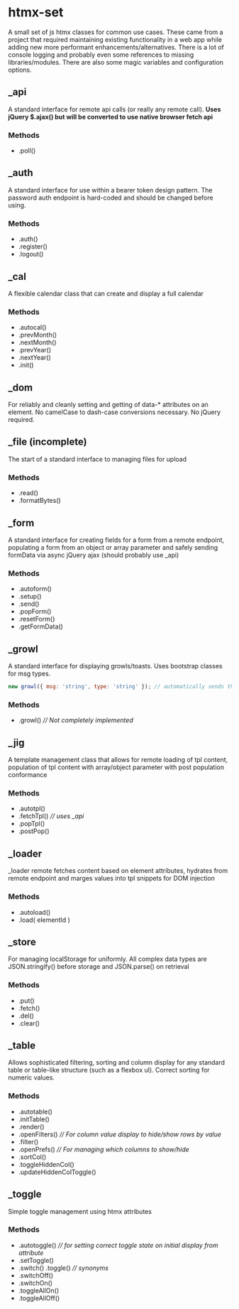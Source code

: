 # htmx-set
A small set of js htmx classes for common use cases. These came from a project that required maintaining existing functionality in a web app while adding new more performant enhancements/alternatives. There is a lot of console logging and probably even some references to missing libraries/modules. There are also some magic variables and configuration options.

## _api
A standard interface for remote api calls (or really any remote call). **Uses jQuery $.ajax() but will be converted to use native browser fetch api**

### Methods
* .poll()

## _auth
A standard interface for use within a bearer token design pattern. The password auth endpoint is hard-coded and should be changed before using.

### Methods
* .auth()
* .register()
* .logout()

## _cal
A flexible calendar class that can create and display a full calendar

### Methods
* .autocal()
* .prevMonth()
* .nextMonth()
* .prevYear()
* .nextYear()
* .init()

## _dom
For reliably and cleanly setting and getting of data-* attributes on an element. No camelCase to dash-case conversions necessary. No jQuery required.

## _file (incomplete)
The start of a standard interface to managing files for upload

### Methods
* .read()
* .formatBytes()

## _form
A standard interface for creating fields for a form from a remote endpoint, populating a form from an object or array parameter and safely sending formData via async jQuery ajax (should probably use _api)

### Methods
* .autoform()
* .setup()
* .send()
* .popForm()
* .resetForm()
* .getFormData()

## _growl
A standard interface for displaying growls/toasts. Uses bootstrap classes for msg types.

```javascript
new growl({ msg: 'string', type: 'string' }); // automatically sends this message to #growl_container
```

### Methods
* .growl() _// Not completely implemented_

## _jig
A template management class that allows for remote loading of tpl content, population of tpl content with array/object parameter with post population conformance

### Methods
* .autotpl()
* .fetchTpl() _// uses \_api_
* .popTpl()
* .postPop()

## _loader
_loader remote fetches content based on element attributes, hydrates from remote endpoint and marges values into tpl snippets for DOM injection

### Methods
* .autoload()
* .load( elementId )

## _store
For managing localStorage for uniformly.  All complex data types are JSON.stringify() before storage and JSON.parse() on retrieval

### Methods
* .put()
* .fetch()
* .del()
* .clear()

## _table
Allows sophisticated filtering, sorting and column display for any standard table or table-like structure (such as a flexbox ul). Correct sorting for numeric values.

### Methods
* .autotable()
* .initTable()
* .render()
* .openFilters() _// For column value display to hide/show rows by value_
* .filter()
* .openPrefs() _// For managing which columns to show/hide_
* .sortCol()
* .toggleHiddenCol()
* .updateHiddenColToggle()

## _toggle
Simple toggle management using htmx attributes

### Methods
* .autotoggle() _// for setting correct toggle state on initial display from attribute_
* .setToggle()
* .switch() .toggle() _// synonyms_
* .switchOff()
* .switchOn()
* .toggleAllOn()
* .toggleAllOff()
